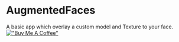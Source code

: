 # AugmentedFaces
A basic app which overlay a custom model and Texture to your face.
<br>
[!["Buy Me A Coffee"](https://www.buymeacoffee.com/assets/img/custom_images/orange_img.png)](https://www.buymeacoffee.com/raghavtilak)
